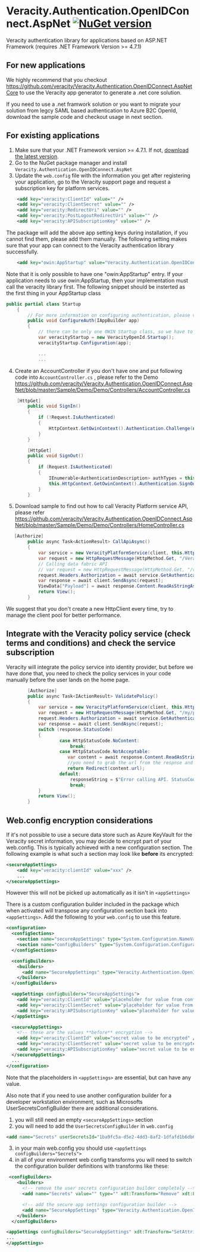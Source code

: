 # Veracity.Authentication.OpenIDConnect.AspNet [![NuGet version](https://badge.fury.io/nu/Veracity.Authentication.OpenIDConnect.AspNet.svg)](https://badge.fury.io/nu/Veracity.Authentication.OpenIDConnect.AspNet)
Veracity authentication library for applications based on ASP.NET Framework (requires .NET Framework Version >= 4.7.1)
## For new applications
We highly recommend that you checkout https://github.com/veracity/Veracity.Authentication.OpenIDConnect.AspNetCore to use the Veracity app generator to generate a .net core solution. 

If you need to use a .net framwork solution or you want to migrate your solution from legcy SAML based authentication to Azure B2C OpenId, download the sample code and checkout usage in next section. 

## For existing applications
1. Make sure that your .NET Framework version >= 4.7.1. If not, [download the latest version](https://www.microsoft.com/net/download).
2. Go to the NuGet package manager and install `Veracity.Authentication.OpenIDConnect.AspNet`
3. Update the `web.config` file with the information you get after registering your application, go to the Veracity support page and request a subscription key for platform services.
```XML
    <add key="veracity:ClientId" value="" />
    <add key="veracity:ClientSecret" value="" />
    <add key="veracity:RedirectUri" value="" />
    <add key="veracity:PostLogoutRedirectUri" value="" />
    <add key="veracity:APISubscriptionKey" value="" />
```
The package will add the above app setting keys during installation, if you cannot find them, please add them manually. The following setting makes sure that your app can connect to the Veracity authentication library successfully. 
```XML
    <add key="owin:AppStartup" value="Veracity.Authentication.OpenIDConnect.AspNet.Startup" />
```
Note that it is only possible to have one "owin:AppStartup" entry. If your application needs to use owin:AppStartup, then your implementation must call the veracity library first. The following snippet should be insterted as the first thing in your AppStartup class
```C#
public partial class Startup
    {       
        // For more information on configuring authentication, please visit http://go.microsoft.com/fwlink/?LinkId=301864
        public void ConfigureAuth(IAppBuilder app)
        {
            // there can be only one OWIN Startup class, so we have to manually call the one provided by the Veracity authentication library
            var veracityStartup = new VeracityOpenId.Startup();
            veracityStartup.Configuration(app);

			...
			...
```
4. Create an AccountController if you don't have one and put following code into `AccountController.cs` , please refer to the Demo https://github.com/veracity/Veracity.Authentication.OpenIDConnect.AspNet/blob/master/Sample/Demo/Demo/Controllers/AccountController.cs 
```C#
    [HttpGet]
        public void SignIn()
        {
            if (!Request.IsAuthenticated)
            {
                HttpContext.GetOwinContext().Authentication.Challenge(new AuthenticationProperties { RedirectUri = "/" }, OpenIdConnectAuthenticationDefaults.AuthenticationType);
            }
        }

        [HttpGet]
        public void SignOut()
        {
            if (Request.IsAuthenticated)
            {
                IEnumerable<AuthenticationDescription> authTypes = this.HttpContext.GetOwinContext().Authentication.GetAuthenticationTypes();
                this.HttpContext.GetOwinContext().Authentication.SignOut(authTypes.Select(t => t.AuthenticationType).ToArray());
            }
        }
```
5. Download sample to find out how to call Veracity Platform service API, please refer https://github.com/veracity/Veracity.Authentication.OpenIDConnect.AspNet/blob/master/Sample/Demo/Demo/Controllers/HomeController.cs 
```C#
   [Authorize]
        public async Task<ActionResult> CallApiAsync()
        {
            var service = new VeracityPlatformService(client, this.HttpContext);
            var request = new HttpRequestMessage(HttpMethod.Get, "/Veracity/Services/my/profile");
            // Calling data fabric API
            // var request = new HttpRequestMessage(HttpMethod.Get, "/veracity/datafabric/data/api/1/resources");
            request.Headers.Authorization = await service.GetAuthenticationHeaderAsync();
            var response = await client.SendAsync(request);
            ViewData["Payload"] = await response.Content.ReadAsStringAsync();
            return View();
        }
```
We suggest that you don't create a new HttpClient every time, try to manage the client pool for better performance.

## Integrate with the Veracity policy service (check terms and conditions) and check the service subscription
Veracity will integrate the policy service into identity provider, but before we have done that, you need to check the policy services in your code manually before the user lands on the home page.  
```C#
        [Authorize]
        public async Task<IActionResult> ValidatePolicy()
        {
            var service = new VeracityPlatformService(client, this.HttpContext);
            var request = new HttpRequestMessage(HttpMethod.Get, "/my/policies/{serviceId}/validate()");
            request.Headers.Authorization = await service.GetAuthenticationHeaderAsync();
            var response = await client.SendAsync(request);
            switch (response.StatusCode)
            {
                    case HttpStatusCode.NoContent:
                        break;
                    case HttpStatusCode.NotAcceptable:
                       var content = await response.Content.ReadAsStringAsync();
                       //you need to grab the url from the respnse and redirect user to this address, Veracity will handle the following stuff. 
                       return Redirect(content.url);
                    default:
                        responseString = $"Error calling API. StatusCode=${response.StatusCode}";
                        break;
            }    
            return View();
        }
```

## Web.config encryption considerations
If it's not possible to use a secure data store such as Azure KeyVault for the Veracity secret information, you may decide to encrypt part of your web.config.
This is typically achieved with a new configuration section. The following example is what such a section may look like **before** its encrypted:
```xml
<secureAppSettings>
	<add key="veracity:clientId" value="xxx" />
	...
</secureAppSettings>
```
However this will not be picked up automatically as it isn't in `<appSettings>`

There is a custom configuration builder included in the package which when activated will transpose any configuration section back into `<appSettings>`.
Add the following to your `web.config` to use this feature.

```xml
<configuration>
  <configSections>
    <section name="secureAppSettings" type="System.Configuration.NameValueSectionHandler, System, Version=4.0.0.0, Culture=neutral, PublicKeyToken=B77A5C561934E089" />
    <section name="configBuilders" type="System.Configuration.ConfigurationBuildersSection, System.Configuration, Version=4.0.0.0, Culture=neutral, PublicKeyToken=b03f5f7f11d50a3a" restartOnExternalChanges="false" requirePermission="false" />
  </configSections>

  <configBuilders>
    <builders>      
      <add name="SecureAppSettings" type="Veracity.Authentication.OpenIDConnect.AspNet.SecureAppSettingsConfigurationBuilder, Veracity.Authentication.OpenIDConnect.AspNet, Version=1.0.0.0, Culture=neutral" />
    </builders>
  </configBuilders>

  <appSettings configBuilders="SecureAppSettings">
    <add key="veracity:ClientId" value="placeholder for value from configuration builder" />
    <add key="veracity:ClientSecret" value="placeholder for value from configuration builder" />
    <add key="veracity:APISubscriptionKey" value="placeholder for value from configuration builder" />    
  </appSettings>

  <secureAppSettings>
    <!-- these are the values **before** encryption -->
    <add key="veracity:ClientId" value="secret value to be encrypted" />
    <add key="veracity:ClientSecret" value="secret value to be encrypted" />
    <add key="veracity:APISubscriptionKey" value="secret value to be encrypted" />    
  </secureAppSettings>
  ...	
</configuration>
```
Note that the placeholders in `<appSettings>` are essential, but can have any value.


Also note that if you need to use another configuration builder for a developer workstation environment, such as Microsofts UserSecretsConfigBuilder there are additional considerations.
1) you will still need an empty `<secureAppSettings>` section
2) you will need to add the `UserSecretsConfigBuilder` in `web.config`

```xml
<add name="Secrets" userSecretsId="1ba9fc5a-d5e2-4dd3-8af2-1dfafd1b6db6" type="Microsoft.Configuration.ConfigurationBuilders.UserSecretsConfigBuilder, Microsoft.Configuration.ConfigurationBuilders.UserSecrets, Version=1.0.0.0, Culture=neutral" />
```
3) in your main web.config you should use `<appSettings configBuilders="Secrets">`
4) in all of your environment web config transforms you will need to switch the configuration builder definitions with transforms like these:
```xml
 <configBuilders>
    <builders>
      <!-- remove the user secrets configuration builder completely -->
      <add name="Secrets" value="" type="" xdt:Transform="Remove" xdt:Locator="Match(name)" />

      <!-- add the secure app settings configuration builder -->
      <add name="SecureAppSettings" type="Veracity.Authentication.OpenIDConnect.AspNet.SecureAppSettingsConfigurationBuilder, Veracity.Authentication.OpenIDConnect.AspNet, Version=1.0.0.0, Culture=neutral" xdt:Transform="Insert" xdt:Locator="Match(name)" />
    </builders>
  </configBuilders>

<appSettings configBuilders="SecureAppSettings" xdt:Transform="SetAttributes(configBuilders)">
...
</appSettings>
```
